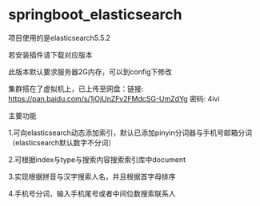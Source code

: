 # springboot_elasticsearch

项目使用的是elasticsearch5.5.2

若安装插件请下载对应版本

此版本默认要求服务器2G内存，可以到config下修改

集群搭在了虚拟机上，已上传至网盘：链接: https://pan.baidu.com/s/1jOjUnZFv2FMdcSG-UmZdYg 密码: 4ivi

主要功能

1.可向elasticsearch动态添加索引，默认已添加pinyin分词器与手机号邮箱分词（elasticsearch默认数字不分词）

2.可根据index与type与搜索内容搜索索引库中document

3.实现根据拼音与汉字搜索人名，并且根据首字母排序

4.手机号分词，输入手机尾号或者中间位数搜索联系人
